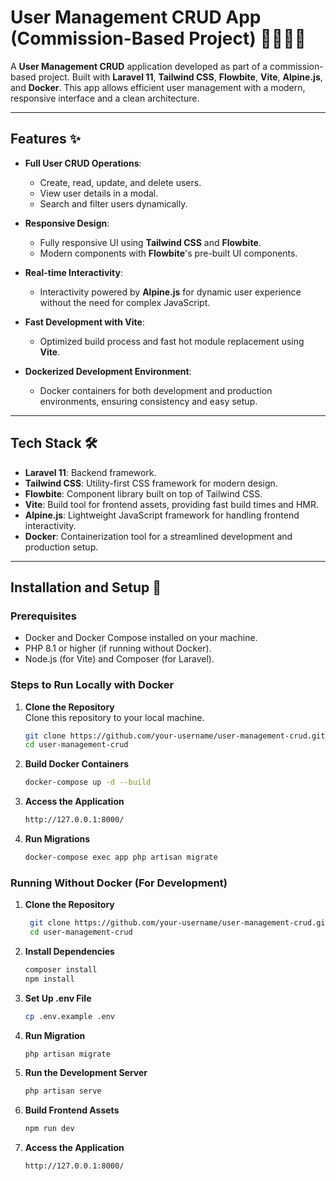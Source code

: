 # User Management CRUD App (Commission-Based Project) 👨‍💻👩‍💻

A **User Management CRUD** application developed as part of a commission-based project. Built with **Laravel 11**, **Tailwind CSS**, **Flowbite**, **Vite**, **Alpine.js**, and **Docker**. This app allows efficient user management with a modern, responsive interface and a clean architecture.

---

## Features ✨

- **Full User CRUD Operations**:  
  - Create, read, update, and delete users.
  - View user details in a modal.
  - Search and filter users dynamically.
  
- **Responsive Design**:  
  - Fully responsive UI using **Tailwind CSS** and **Flowbite**.
  - Modern components with **Flowbite**'s pre-built UI components.
  
- **Real-time Interactivity**:  
  - Interactivity powered by **Alpine.js** for dynamic user experience without the need for complex JavaScript.

- **Fast Development with Vite**:  
  - Optimized build process and fast hot module replacement using **Vite**.

- **Dockerized Development Environment**:  
  - Docker containers for both development and production environments, ensuring consistency and easy setup.

---

## Tech Stack 🛠️

- **Laravel 11**: Backend framework.
- **Tailwind CSS**: Utility-first CSS framework for modern design.
- **Flowbite**: Component library built on top of Tailwind CSS.
- **Vite**: Build tool for frontend assets, providing fast build times and HMR.
- **Alpine.js**: Lightweight JavaScript framework for handling frontend interactivity.
- **Docker**: Containerization tool for a streamlined development and production setup.

---

## Installation and Setup 🚀

### Prerequisites
- Docker and Docker Compose installed on your machine.
- PHP 8.1 or higher (if running without Docker).
- Node.js (for Vite) and Composer (for Laravel).

### Steps to Run Locally with Docker

1. **Clone the Repository**  
   Clone this repository to your local machine.
   ```bash
   git clone https://github.com/your-username/user-management-crud.git
   cd user-management-crud

1. **Build Docker Containers**  
   ```bash
   docker-compose up -d --build

1. **Access the Application**  
   ```bash
   http://127.0.0.1:8000/

1. **Run Migrations**  
   ```bash
   docker-compose exec app php artisan migrate

### Running Without Docker (For Development)
1. **Clone the Repository**  
   ```bash
    git clone https://github.com/your-username/user-management-crud.git
    cd user-management-crud

1. **Install Dependencies**  
   ```bash
   composer install
   npm install

1. **Set Up .env File**  
   ```bash
   cp .env.example .env

1. **Run Migration**  
   ```bash
   php artisan migrate

1. **Run the Development Server**  
   ```bash
   php artisan serve

1. **Build Frontend Assets**  
   ```bash
   npm run dev

1. **Access the Application**  
   ```bash
   http://127.0.0.1:8000/